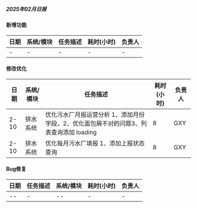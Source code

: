 ##### 2025年02月日报

#### 新增功能
| 日期  | 系统/模块               | 任务描述                                       | 耗时(小时) | 负责人 |
|-------|------------------------|------------------------------------------------|------------|--------|
| -  | -           | -           | -          |-       |

#### 修改优化
| 日期  | 系统/模块               | 任务描述                                        | 耗时(小时) | 负责人 |
|-------|------------------------|------------------------------------------------|------------|--------|
| 2-10   | 排水系统         | 优化污水厂月报运营分析 1、添加月份字段，2、优化面包屑不对的问题3、列表查询添加 loading | 8        | GXY      |
| 2-10   | 排水系统         | 优化每月污水厂填报 1、添加上报状态查询 | 8        | GXY      |

#### Bug修复
| 日期  | 任务描述                                       | 系统/模块               | 耗时(小时) | 负责人 |
|-------|------------------------------------------------|------------------------|------------|--------|
| --  | -     | --   | -          | -      |

